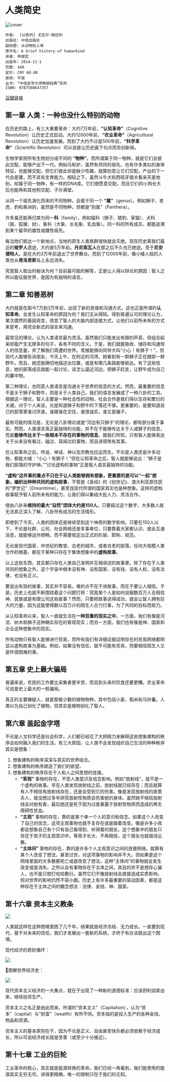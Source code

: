 # 人类简史
![cover](https://img3.doubanio.com/lpic/s27814883.jpg)

    作者:  [以色列] 尤瓦尔·赫拉利
    出版社: 中信出版社
    副标题: 从动物到上帝
    原作名: A brief history of humankind
    译者: 林俊宏
    出版年: 2014-11-1
    页数: 440
    定价: CNY 68.00
    装帧: 平装
    丛书: “中信史学大师畅销经典”系列
    ISBN: 9787508647357

[豆瓣链接](https://book.douban.com/subject/25985021/)

## 第一章 人类：一种也没什么特别的动物
在历史的路上，有三大重要革命：大约7万年前，**“认知革命”**（Cognitive Revolution）让历史正式启动。大约12000年前，**“农业革命”**（Agricultural Revolution）让历史加速发展。而到了大约不过是500年前，**“科学革命”**（Scientific Revolution）可以说是让历史画下句点而另创新局。

生物学家把所有生物划分成不同的 **“物种”**。而所谓属于同一物种，就是它们会彼此交配，能够产出下一代。例如马和驴，虽然有共同的祖先，也有许多类似的身体特征，也能够交配，但它们彼此却是缺少性趣，就算刻意让它们交配，产出的下一代会是骡，而不具有生育能力。相较之下，虽然斗牛犬和西班牙猎犬看来天差地别，却属于同一物种，有一样的DNA库。它们很愿意交配，而且它们的小狗长大后也能再和其他狗交配、子孙满堂。

从同一个祖先演化而来的不同物种，会属于同一个 **“属”**（genus）。例如狮子、老虎、豹和美洲豹，虽然是不同物种，但都是“豹属”（Panthera）。

许多属还能再归类为同一**科**（family），例如猫科（狮子、猎豹、家猫）、犬科（狼、狐狸、豺）、象科（大象、长毛象、乳齿象）。同一科的所有成员，都能追溯到某个最早的雄性或雌性祖先。

每当他们抵达一个新地点，当地的原生人类族群很快就会灭绝。现存历史离我们最近的**梭罗人**遗迹，大约是5万年前。**丹尼索瓦人**在那之后不久也已绝迹。至于**尼安德特人**，是在大约3万年前退出了世界舞台。而到了12000年前，像小矮人般的人类也从**弗洛里斯**岛上永远消失。

究竟智人胜出的秘诀为何？目前最可能的解答，正是让人得以辩论的原因：智人之所以能征服世界，是因为有独特的语言。

## 第二章 知善恶树
大约就是在距今7万到3万年前，出现了新的思维和沟通方式，这也正是所谓的**认知革命**。会发生认知革命的原因为何？我们无从得知。得到普遍认可的理论认为，某次偶然的基因突变，改变了智人的大脑内部连接方式，让他们以前所未有的方式来思考，用完全新式的语言来沟通。

最常见的理论，认为人类语言最为灵活。虽然我们只能发出有限的声音，但组合起来却能产生无限多的句子，各有不同的含义。于是，我们就能吸收、储存和沟通惊人的信息量，并了解我们周遭的世界。青猴能够向同伴大叫“小心！有狮子！”，但现代人能够告诉朋友，今天上午，在附近的河湾，她看到有一群狮子正在跟踪一群野牛。而且，她还能确切地描述出位置，或是有哪几条路能够抵达。有了这些信息，她的部落成员就能一起讨论，该怎么逼近河边，把狮子赶走，让野牛成为自己的囊中物。

第二种理论，也同意人类语言是沟通关于世界的信息的方式。然而，最重要的信息不是关于狮子和野牛，而是关于人类自己。我们的语言发展成了一种八卦的工具。根据这一理论，智人主要是一种社会性的动物，社会合作是我们得以生存和繁衍的关键。对于个人来说，光是知道狮子和野牛的下落还不够。更重要的，是要知道自己的部落里谁讨厌谁，谁跟谁在交往，谁很诚实，谁又是骗子。

最有可能的情况是，无论是八卦理论或是“河边有只狮子”的理论，都有部分属于事实。然而，人类语言真正最独特的功能，并不在于能够传达关于人或狮子的信息，而是**能够传达关于一些根本不存在的事物的信息**。据我们所知，只有智人能够表达关于从来没有看过、碰过、耳闻过的事物，而且讲得煞有其事。

在认知革命之后，传说、神话、神以及宗教也应运而生。不论是人类还是许多动物，都能大喊：“小心！有狮子！”但在认知革命之后，智人就能够说出：“狮子是我们部落的守护神。”“讨论虚构的事物”正是智人语言最独特的功能。

**“虚构”这件事的重点不只在于让人类能够拥有想象，更重要的是可以“一起”想象，编织出种种共同的虚构故事**，不管是《圣经》的《创世记》、澳大利亚原住民的“梦世记”（Dreamtime），甚至连现代所谓的国家其实也是种想象。这样的虚构故事赋予智人前所未有的能力，让我们得以集结大批人力、灵活合作。

借由八卦来**维持的最大“自然”团体大约是150人**。只要超过这个数字，大多数人就无法真正深入了解、八卦所有成员的生活情形。

即使到了今天，人类的团体还是继续受到这个神奇的数字影响。只要在150人以下，不论是社群、公司、社会网络还是军事单位，只要靠着大家都认识、彼此互通消息，就能够运作顺畅，而不需要规定出正式的阶层、职称、规范。

无论是现代国家、中世纪的教堂、古老的城市，或者古老的部落，任何大规模人类合作的根基，都在于某种只存在于集体想象中的**虚构故事**。

以上这些东西，其实都只存在人类自己发明并互相讲述的故事里。除了存在于人类共同的想象之外，这个宇宙中根本没有神、没有国家、没有钱、没有人权、没有法律，也没有正义。

要说出有效的故事，其实并不容易。难的点不在于讲故事，而在于要让人相信。于是，历史上也就不断围绕着这个问题打转：究竟某个人是如何说服数百万人去相信神、民族或是有限公司这些故事？然而，只要把故事说得成功，就会让智人拥有巨大的力量，因为这能使得数以百万计的陌生人合力行事，为了共同的目标而努力。

从认知革命以来，智人一直就生活在**一种双重的现实之中**。一方面，我们有像是河流、树木和狮子这种确实存在的客观现实；而另一方面，我们也有像是神、国家和企业这种想象中的现实。

所有动物只有智人能够进行贸易，而所有我们有详细证据证明存在的贸易网络都明显以虚构故事为基础。例如，如果没有信任，就不可能有贸易，而要相信陌生人又是件很困难的事。

## 第五章 史上最大骗局
普遍来说，农民的工作要比采集者更辛苦，而且到头来的饮食还要更糟。农业革命可说是史上最大的一桩骗局。

真正的主要嫌疑人，就是那极少数的植物物种，其中包括小麦、稻米和马铃薯。人类以为自己驯化了植物，但其实是植物驯化了智人。

## 第六章 盖起金字塔
不论是人文科学还是社会科学，人们都已经花了大把精力来解释这些想象建构的秩序会如何融入我们的生活。有三大原因，让人类不会发现组织自己生活的种种秩序其实是想象：

1. 想象建构的秩序深深与真实的世界结合。
1. 想象建构的秩序塑造了我们的欲望。
1. 想象建构的秩序存在于人和人之间思想的连接。
    - **“客观”** 事物的存在，不受人类意识及信念影响。例如“放射线”，就不是一个虚构的故事。早在人类发现放射线之前，放射线就已经存在；而且就算有人不相信有放射线存在，还是会受到它的伤害。像是发现放射线的居里夫人，就没想过多年研究放射性物质会伤害她的身体。虽然她不相信放射线会对她有害，最后她还是死于因为过度暴露于放射性物质而造成的再生障碍性贫血。
    - **“主观”** 事物的存在，靠的是某个单一个人的意识和信念。如果这个人改变了自己的信念，这项主观事物也就不复存在或是跟着改变。像是许多小孩都会想象自己有个只有自己看得到、听得着的朋友。这个想象中的朋友只存在于孩子的主观意识中，等孩子长大、不再相信，这个朋友也就烟消云散。
    - **“主体间”** 事物的存在，靠的是许多个人主观意识之间的连接网络。就算有某个人改变了想法，甚至过世，对这项事物的影响并不大。但如果是这个网络里面的大多数都死亡或是改变了想法，这种“主体间”的事物就会发生改变或是消失。之所以会有事物存在于主体之间，其目的并不是想存心骗人，也不是只想打哈哈敷衍。虽然它们不像放射线会直接造成实质影响，但对世界的影响仍然不容小觑。历史上有许多最重要的驱动因素，都是这种存在于主体之间的概念想法：法律、金钱、神、国家。

## 第十六章 资本主义教条
![](http://ou8qjsj0m.bkt.clouddn.com//18-2-23/3696471.jpg)

人类就这样在这种困境里困了几千年，结果就是经济冻结、无力成长。一直要到现代，基于对未来的信任，我们才发展出一套新的系统，才终于有办法跳出这个困境。

现代经济的奇妙循环：

![](http://ou8qjsj0m.bkt.clouddn.com//18-2-23/2598456.jpg)

图解世界经济史：

![](http://ou8qjsj0m.bkt.clouddn.com//18-2-23/80736754.jpg)

现代资本主义经济的一大重点，就在于出现了一种新的道德标准：应该把利润拿出来，继续投资生产。

资本主义之名正是由此而来。所谓的“资本主义”（Capitalism），认为“资本”（capital）与“财富”（wealth）有所不同。资本指的是投入生产的各种金钱、物品和资源。

资本主义的基本原则在于，因为不论是正义、自由甚至快乐都必须依赖于经济成长，所以可说经济成长就是至善（或至少十分接近）。

## 第十七章 工业的巨轮
工业革命的核心，其实就是能源转换的革命。我们已经一再看到，我们能使用的能源其实无穷无尽。讲得更精确，唯一的限制只在于我们的无知。
